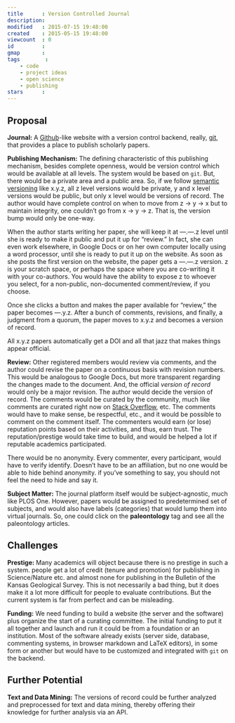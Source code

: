 ```yaml
---
title      : Version Controlled Journal
description: 
modified   : 2015-07-15 19:48:00
created    : 2015-05-15 19:48:00
viewcount  : 0
id         : 
gmap       : 
tags        :
    - code
    - project ideas
    - open science
    - publishing
stars      : 
---
```


## Proposal

**Journal:** A [Github](http://github.com)-like website with a version control backend, really, [git](http://www.git-scm.com), that provides a place to publish scholarly papers. 

**Publishing Mechanism:** The defining characteristic of this publishing mechanism, besides complete openness, would be version control which would be available at all levels. The system would be based on `git`. But, there would be a private area and a public area. So, if we follow [semantic versioning](http://semver.org) like x.y.z, all z level versions would be private, y and x level versions would be public, but only x level would be versions of record. The author would have complete control on when to move from z → y → x but to maintain integrity, one couldn’t go from x → y → z. That is, the version bump would only be one-way.

When the author starts writing her paper, she will keep it at —.—.z level until she is ready to make it public and put it up for “review.” In fact, she can even work elsewhere, in Google Docs or on her own computer locally using a word processor, until she is ready to put it up on the website. As soon as she posts the first version on the website, the paper gets a —.—.z version. z is your scratch space, or perhaps the space where you are co-writing it with your co-authors. You would have the ability to expose z to whoever you select, for a non-public, non-documented comment/review, if you choose.

Once she clicks a button and makes the paper available for “review,” the paper becomes —.y.z. After a bunch of comments, revisions, and finally, a judgment from a quorum, the paper moves to x.y.z and becomes a version of record.

All x.y.z papers automatically get a DOI and all that jazz that makes things appear official.

**Review:** Other registered members would review via comments, and the author could revise the paper on a continuous basis with revision numbers. This would be analogous to Google Docs, but more transparent regarding the changes made to the document. And, the official *version of record* would only be a major revision. The author would decide the version of record. The comments would be curated by the community, much like comments are curated right now on [Stack Overflow](http://stackoverflow.com), etc. The comments would have to  make sense, be respectful, etc., and it would be possible to comment on the comment itself. The commenters would earn (or lose) reputation points based on their activities, and thus, earn trust. The reputation/prestige would take time to build, and would be helped a lot if reputable academics participated.

There would be no anonymity. Every commenter, every participant, would have to verify identify. Doesn’t have to be an affiliation, but no one would be able to hide behind anonymity. if you’ve something to say, you should not feel the need to hide and say it.

**Subject Matter:** The journal platform itself would be subject-agnostic, much like PLOS One. However, papers would be assigned to predetermined set of subjects, and would also have labels (categories) that would lump them into virtual journals. So, one could click on the **paleontology** tag and see all the paleontology articles.

## Challenges

**Prestige:** Many academics will object because there is no prestige in such a system. people get a lot of credit (tenure and promotion) for publishing in Science/Nature etc. and almost none for publishing in the Bulletin of the Kansas Geological Survey. This is not necessarily a bad thing, but it does make it a lot more difficult for people to evaluate contributions. But the current system is far from perfect and can be misleading.

**Funding:** We need funding to build a website (the server and the software) plus organize the start of a curating committee. The initial funding to put it all together and launch and run it could be from a foundation or an institution. Most of the software already exists (server side, database, commenting systems, in browser markdown and LaTeX editors), in some form or another but would have to be customized and integrated with `git` on the backend.

## Further Potential

**Text and Data Mining:** The versions of record could be further analyzed and preprocessed for text and data mining, thereby offering their knowledge for further analysis via an API.

